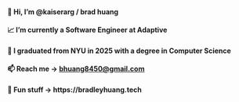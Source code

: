<h4>👋 Hi, I’m @kaiserarg / brad huang </h4>
<h4>📈 I’m currently a Software Engineer at Adaptive </h4>
<h4>🗽 I graduated from NYU in 2025 with a degree in Computer Science </h4>
<h4>📫 Reach me -> <a href="mailto:bhuang8450@gmail.com">bhuang8450@gmail.com</a> </h4>
<h4>🚗 Fun stuff -> https://bradleyhuang.tech </h4>
